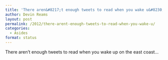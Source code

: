 ```yaml
---
title: 'There aren&#8217;t enough tweets to read when you wake u&#8230;'
author: Devin Reams
layout: post
permalink: /2012/there-arent-enough-tweets-to-read-when-you-wake-u/
categories:
  - Asides
format: status
---
```

There aren&#8217;t enough tweets to read when you wake up on the east coast&#8230;